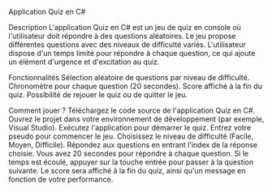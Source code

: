 
Application Quiz en C#

Description
L'application Quiz en C# est un jeu de quiz en console où l'utilisateur doit répondre à des questions aléatoires. Le jeu propose différentes questions avec des niveaux de difficulté variés. L'utilisateur dispose d'un temps limité pour répondre à chaque question, ce qui ajoute un élément d'urgence et d'excitation au quiz.

Fonctionnalités
Sélection aléatoire de questions par niveau de difficulté.
Chronomètre pour chaque question (20 secondes).
Score affiché à la fin du quiz.
Possibilité de rejouer le quiz ou de quitter le jeu.


Comment jouer ?
Téléchargez le code source de l'application Quiz en C#.
Ouvrez le projet dans votre environnement de développement (par exemple, Visual Studio).
Exécutez l'application pour démarrer le quiz.
Entrez votre pseudo pour commencer le jeu.
Choisissez le niveau de difficulté (Facile, Moyen, Difficile).
Répondez aux questions en entrant l'index de la réponse choisie.
Vous avez 20 secondes pour répondre à chaque question. Si le temps est écoulé, appuyer sur la touche entrée pour passer à la question suivante.
Le score sera affiché à la fin du quiz, ainsi qu'un message en fonction de votre performance.
